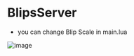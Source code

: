 # BlipsServer
- you can change Blip Scale in main.lua

![image](https://user-images.githubusercontent.com/44878760/115964202-32ce1a00-a51b-11eb-9b85-0c10bfe6d484.png)
